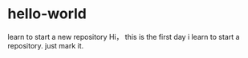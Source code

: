 # hello-world
learn to start a new repository
Hi， this is the first day i learn to start a repository.
just mark it.
